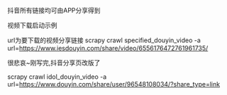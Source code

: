 抖音所有链接均可由APP分享得到

视频下载启动示例

url为要下载的视频分享链接
scrapy crawl specified_douyin_video -a url=https://www.iesdouyin.com/share/video/6556176472761961735/

很悲哀~刚写完,抖音分享页改版了

scrapy crawl idol_douyin_video -a url=https://www.douyin.com/share/user/96548108034/?share_type=link
